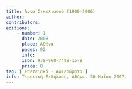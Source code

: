 ```yaml
---
title: Άννα Σικελιανού (1900-2006)
author: 
contributors: 
editions: 
    - number: 1
      date: 2008
      place: Αθήνα
      pages: 92
      info: 
      isbn: 978-960-7498-15-8
      price: 8
tag: [ Επετειακά - Αφιερώματα ]
info: Τιμητική Εκδήλωση, Αθήνα, 30 Μαΐου 2007.
---
```

